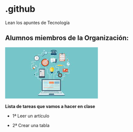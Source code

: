 # .github

Lean los apuntes de Tecnología 

## Alumnos miembros de la Organización:

![Foto](/profile/logos/descarga.jpg)

**Lista de tareas que vamos a hacer en clase**

  - 1ª Leer un artículo


  - 2ª Crear una tabla

